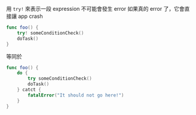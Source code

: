 用 `try!` 來表示一段 expression 不可能會發生 error
如果真的 error 了，它會直接讓 app crash

```swift
func foo() {
    try! someConditionCheck()
    doTask()
}
```

等同於

```swift
func foo() {
    do {
        try someConditionCheck()
        doTask()
    } catct {
        fatalError("It should not go here!")
    }
}
```
